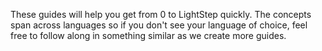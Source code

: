 These guides will help you get from 0 to LightStep quickly. The concepts span across languages so if you don't see your language of choice, feel free to follow along in something similar as we create more guides.
